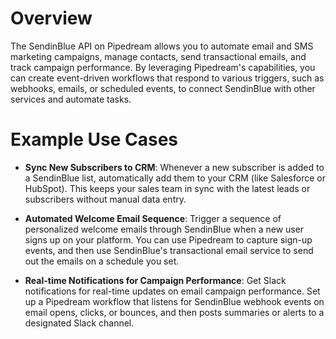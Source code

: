 # Overview

The SendinBlue API on Pipedream allows you to automate email and SMS marketing campaigns, manage contacts, send transactional emails, and track campaign performance. By leveraging Pipedream's capabilities, you can create event-driven workflows that respond to various triggers, such as webhooks, emails, or scheduled events, to connect SendinBlue with other services and automate tasks.

# Example Use Cases

- **Sync New Subscribers to CRM**: Whenever a new subscriber is added to a SendinBlue list, automatically add them to your CRM (like Salesforce or HubSpot). This keeps your sales team in sync with the latest leads or subscribers without manual data entry.

- **Automated Welcome Email Sequence**: Trigger a sequence of personalized welcome emails through SendinBlue when a new user signs up on your platform. You can use Pipedream to capture sign-up events, and then use SendinBlue's transactional email service to send out the emails on a schedule you set.

- **Real-time Notifications for Campaign Performance**: Get Slack notifications for real-time updates on email campaign performance. Set up a Pipedream workflow that listens for SendinBlue webhook events on email opens, clicks, or bounces, and then posts summaries or alerts to a designated Slack channel.
